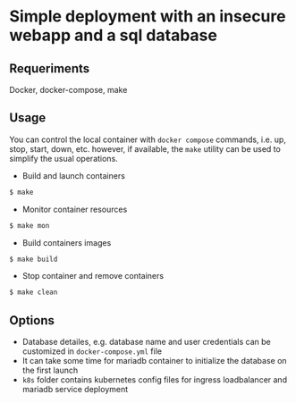 # Simple deployment with an insecure webapp and a sql database

## Requeriments

Docker, docker-compose, make

## Usage
You can control the local container with ```docker compose``` commands, i.e. up, stop, start, down, etc. however, if available, the ```make``` utility can be used to simplify the usual operations.

- Build and launch containers

```bash
$ make
```
- Monitor container resources

```bash
$ make mon
```
- Build containers images

```bash
$ make build
```
- Stop container and remove containers

```bash
$ make clean
```

## Options
- Database detailes, e.g. database name and user credentials can be customized in `docker-compose.yml` file
- It can take some time for mariadb container to initialize the database on the first launch
- `k8s` folder contains kubernetes config files for ingress loadbalancer and mariadb service deployment